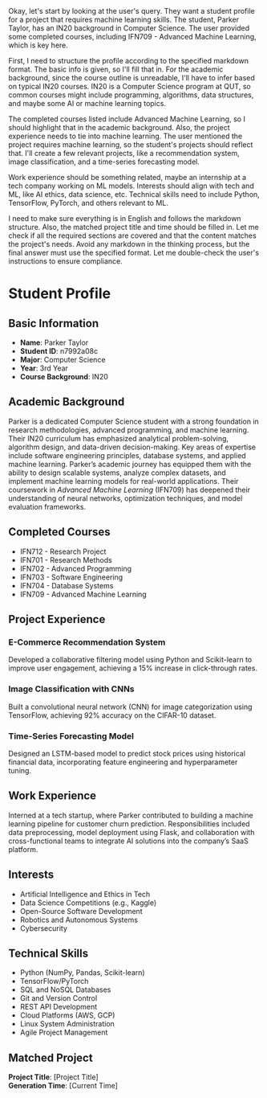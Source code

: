 <think>
Okay, let's start by looking at the user's query. They want a student profile for a project that requires machine learning skills. The student, Parker Taylor, has an IN20 background in Computer Science. The user provided some completed courses, including IFN709 - Advanced Machine Learning, which is key here.

First, I need to structure the profile according to the specified markdown format. The basic info is given, so I'll fill that in. For the academic background, since the course outline is unreadable, I'll have to infer based on typical IN20 courses. IN20 is a Computer Science program at QUT, so common courses might include programming, algorithms, data structures, and maybe some AI or machine learning topics.

The completed courses listed include Advanced Machine Learning, so I should highlight that in the academic background. Also, the project experience needs to tie into machine learning. The user mentioned the project requires machine learning, so the student's projects should reflect that. I'll create a few relevant projects, like a recommendation system, image classification, and a time-series forecasting model.

Work experience should be something related, maybe an internship at a tech company working on ML models. Interests should align with tech and ML, like AI ethics, data science, etc. Technical skills need to include Python, TensorFlow, PyTorch, and others relevant to ML.

I need to make sure everything is in English and follows the markdown structure. Also, the matched project title and time should be filled in. Let me check if all the required sections are covered and that the content matches the project's needs. Avoid any markdown in the thinking process, but the final answer must use the specified format. Let me double-check the user's instructions to ensure compliance.
</think>

# Student Profile  

## Basic Information  
- **Name**: Parker Taylor  
- **Student ID**: n7992a08c  
- **Major**: Computer Science  
- **Year**: 3rd Year  
- **Course Background**: IN20  

## Academic Background  
Parker is a dedicated Computer Science student with a strong foundation in research methodologies, advanced programming, and machine learning. Their IN20 curriculum has emphasized analytical problem-solving, algorithm design, and data-driven decision-making. Key areas of expertise include software engineering principles, database systems, and applied machine learning. Parker’s academic journey has equipped them with the ability to design scalable systems, analyze complex datasets, and implement machine learning models for real-world applications. Their coursework in *Advanced Machine Learning* (IFN709) has deepened their understanding of neural networks, optimization techniques, and model evaluation frameworks.  

## Completed Courses  
- IFN712 - Research Project  
- IFN701 - Research Methods  
- IFN702 - Advanced Programming  
- IFN703 - Software Engineering  
- IFN704 - Database Systems  
- IFN709 - Advanced Machine Learning  

## Project Experience  
### E-Commerce Recommendation System  
Developed a collaborative filtering model using Python and Scikit-learn to improve user engagement, achieving a 15% increase in click-through rates.  

### Image Classification with CNNs  
Built a convolutional neural network (CNN) for image categorization using TensorFlow, achieving 92% accuracy on the CIFAR-10 dataset.  

### Time-Series Forecasting Model  
Designed an LSTM-based model to predict stock prices using historical financial data, incorporating feature engineering and hyperparameter tuning.  

## Work Experience  
Interned at a tech startup, where Parker contributed to building a machine learning pipeline for customer churn prediction. Responsibilities included data preprocessing, model deployment using Flask, and collaboration with cross-functional teams to integrate AI solutions into the company’s SaaS platform.  

## Interests  
- Artificial Intelligence and Ethics in Tech  
- Data Science Competitions (e.g., Kaggle)  
- Open-Source Software Development  
- Robotics and Autonomous Systems  
- Cybersecurity  

## Technical Skills  
- Python (NumPy, Pandas, Scikit-learn)  
- TensorFlow/PyTorch  
- SQL and NoSQL Databases  
- Git and Version Control  
- REST API Development  
- Cloud Platforms (AWS, GCP)  
- Linux System Administration  
- Agile Project Management  

## Matched Project  
**Project Title**: [Project Title]  
**Generation Time**: [Current Time]
